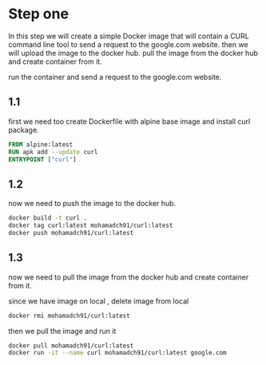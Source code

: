 # Step one

In this step we will create a simple Docker image that will contain a CURL command line tool to send a request to the google.com website.
then we will upload the image to the docker hub.
pull  the image from the docker hub and create container from it.

run the container and send a request to the google.com website.


## 1.1

first we need too create Dockerfile with alpine base image and install curl package.

```Dockerfile
FROM alpine:latest
RUN apk add --update curl
ENTRYPOINT ["curl"]
```

## 1.2

now we need to push the image to the docker hub.

```bash
docker build -t curl .
docker tag curl:latest mohamadch91/curl:latest
docker push mohamadch91/curl:latest
```

## 1.3

now we need to pull the image from the docker hub and create container from it.


since we have image on local , delete image from local 

```bash
docker rmi mohamadch91/curl:latest
```

then we pull the image and run it
    

```bash
docker pull mohamadch91/curl:latest
docker run -it --name curl mohamadch91/curl:latest google.com
```

